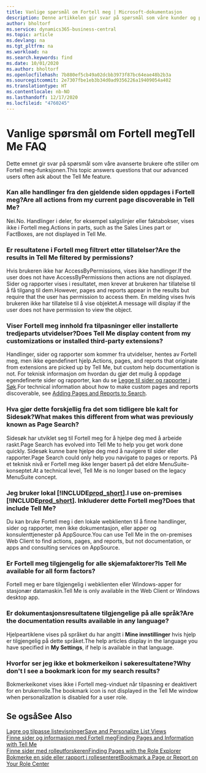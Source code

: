 ```yaml
---
title: Vanlige spørsmål om Fortell meg | Microsoft-dokumentasjon
description: Denne artikkelen gir svar på spørsmål som våre kunder og partnere ofte stiller om Fortell meg.
author: bholtorf
ms.service: dynamics365-business-central
ms.topic: article
ms.devlang: na
ms.tgt_pltfrm: na
ms.workload: na
ms.search.keywords: find
ms.date: 10/01/2020
ms.author: bholtorf
ms.openlocfilehash: 7b880ef5cb49a02dcbb3973f87bc64eae48b2b3a
ms.sourcegitcommit: 2e7307fbe1eb3b34d0ad9356226a19409054a402
ms.translationtype: HT
ms.contentlocale: nb-NO
ms.lasthandoff: 12/17/2020
ms.locfileid: "4760245"
---
```

# <a name="tell-me-faq"></a><span data-ttu-id="0d96e-103">Vanlige spørsmål om Fortell meg</span><span class="sxs-lookup"><span data-stu-id="0d96e-103">Tell Me FAQ</span></span>
<span data-ttu-id="0d96e-104">Dette emnet gir svar på spørsmål som våre avanserte brukere ofte stiller om Fortell meg-funksjonen.</span><span class="sxs-lookup"><span data-stu-id="0d96e-104">This topic answers questions that our advanced users often ask about the Tell Me feature.</span></span>

### <a name="are-all-actions-from-my-current-page-discoverable-in-tell-me"></a><span data-ttu-id="0d96e-105">Kan alle handlinger fra den gjeldende siden oppdages i Fortell meg?</span><span class="sxs-lookup"><span data-stu-id="0d96e-105">Are all actions from my current page discoverable in Tell Me?</span></span>
<span data-ttu-id="0d96e-106">Nei.</span><span class="sxs-lookup"><span data-stu-id="0d96e-106">No.</span></span> <span data-ttu-id="0d96e-107">Handlinger i deler, for eksempel salgslinjer eller faktabokser, vises ikke i Fortell meg.</span><span class="sxs-lookup"><span data-stu-id="0d96e-107">Actions in parts, such as the Sales Lines part or FactBoxes, are not displayed in Tell Me.</span></span>

### <a name="are-the-results-in-tell-me-filtered-by-permissions"></a><span data-ttu-id="0d96e-108">Er resultatene i Fortell meg filtrert etter tillatelser?</span><span class="sxs-lookup"><span data-stu-id="0d96e-108">Are the results in Tell Me filtered by permissions?</span></span>
<span data-ttu-id="0d96e-109">Hvis brukeren ikke har AccessByPermissions, vises ikke handlinger.</span><span class="sxs-lookup"><span data-stu-id="0d96e-109">If the user does not have AccessByPermissions then actions are not displayed.</span></span> <span data-ttu-id="0d96e-110">Sider og rapporter vises i resultatet, men krever at brukeren har tillatelse til å få tilgang til dem.</span><span class="sxs-lookup"><span data-stu-id="0d96e-110">However, pages and reports appear in the results but require that the user has permission to access them.</span></span> <span data-ttu-id="0d96e-111">En melding vises hvis brukeren ikke har tillatelse til å vise objektet.</span><span class="sxs-lookup"><span data-stu-id="0d96e-111">A message will display if the user does not have permission to view the object.</span></span>

### <a name="does-tell-me-display-content-from-my-customizations-or-installed-third-party-extensions"></a><span data-ttu-id="0d96e-112">Viser Fortell meg innhold fra tilpasninger eller installerte tredjeparts utvidelser?</span><span class="sxs-lookup"><span data-stu-id="0d96e-112">Does Tell Me display content from my customizations or installed third-party extensions?</span></span>
<span data-ttu-id="0d96e-113">Handlinger, sider og rapporter som kommer fra utvidelser, hentes av Fortell meg, men ikke egendefinert hjelp.</span><span class="sxs-lookup"><span data-stu-id="0d96e-113">Actions, pages, and reports that originate from extensions are picked up by Tell Me, but custom help documentation is not.</span></span> <span data-ttu-id="0d96e-114">For teknisk informasjon om hvordan du gjør det mulig å oppdage egendefinerte sider og rapporter, kan du se [Legge til sider og rapporter i Søk](/dynamics365/business-central/dev-itpro/developer/devenv-al-menusuite-functionality).</span><span class="sxs-lookup"><span data-stu-id="0d96e-114">For technical information about how to make custom pages and reports discoverable, see [Adding Pages and Reports to Search](/dynamics365/business-central/dev-itpro/developer/devenv-al-menusuite-functionality).</span></span>

### <a name="what-makes-this-different-from-what-was-previously-known-as-page-search"></a><span data-ttu-id="0d96e-115">Hva gjør dette forskjellig fra det som tidligere ble kalt for Sidesøk?</span><span class="sxs-lookup"><span data-stu-id="0d96e-115">What makes this different from what was previously known as Page Search?</span></span>
<span data-ttu-id="0d96e-116">Sidesøk har utviklet seg til Fortell meg for å hjelpe deg med å arbeide raskt.</span><span class="sxs-lookup"><span data-stu-id="0d96e-116">Page Search has evolved into Tell Me to help you get work done quickly.</span></span> <span data-ttu-id="0d96e-117">Sidesøk kunne bare hjelpe deg med å navigere til sider eller rapporter.</span><span class="sxs-lookup"><span data-stu-id="0d96e-117">Page Search could only help you navigate to pages or reports.</span></span> <span data-ttu-id="0d96e-118">På et teknisk nivå er Fortell meg ikke lenger basert på det eldre MenuSuite-konseptet.</span><span class="sxs-lookup"><span data-stu-id="0d96e-118">At a technical level, Tell Me is no longer based on the legacy MenuSuite concept.</span></span>

### <a name="i-use-on-premises-prod_short-does-that-include-tell-me"></a><span data-ttu-id="0d96e-119">Jeg bruker lokal [!INCLUDE[prod_short](includes/prod_short.md)].</span><span class="sxs-lookup"><span data-stu-id="0d96e-119">I use on-premises [!INCLUDE[prod_short](includes/prod_short.md)].</span></span> <span data-ttu-id="0d96e-120">Inkluderer dette Fortell meg?</span><span class="sxs-lookup"><span data-stu-id="0d96e-120">Does that include Tell Me?</span></span>
<span data-ttu-id="0d96e-121">Du kan bruke Fortell meg i den lokale webklienten til å finne handlinger, sider og rapporter, men ikke dokumentasjon, eller apper og konsulenttjenester på AppSource.</span><span class="sxs-lookup"><span data-stu-id="0d96e-121">You can use Tell Me in the on-premises Web Client to find actions, pages, and reports, but not documentation, or apps and consulting services on AppSource.</span></span>

### <a name="is-tell-me-available-for-all-form-factors"></a><span data-ttu-id="0d96e-122">Er Fortell meg tilgjengelig for alle skjemafaktorer?</span><span class="sxs-lookup"><span data-stu-id="0d96e-122">Is Tell Me available for all form factors?</span></span>
<span data-ttu-id="0d96e-123">Fortell meg er bare tilgjengelig i webklienten eller Windows-apper for stasjonær datamaskin.</span><span class="sxs-lookup"><span data-stu-id="0d96e-123">Tell Me is only available in the Web Client or Windows desktop app.</span></span>

### <a name="are-the-documentation-results-available-in-any-language"></a><span data-ttu-id="0d96e-124">Er dokumentasjonsresultatene tilgjengelige på alle språk?</span><span class="sxs-lookup"><span data-stu-id="0d96e-124">Are the documentation results available in any language?</span></span>
<span data-ttu-id="0d96e-125">Hjelpeartiklene vises på språket du har angitt i **Mine innstillinger** hvis hjelp er tilgjengelig på dette språket.</span><span class="sxs-lookup"><span data-stu-id="0d96e-125">The help articles display in the language you have specified in **My Settings**, if help is available in that language.</span></span>

### <a name="why-dont-i-see-a-bookmark-icon-for-my-search-results"></a><span data-ttu-id="0d96e-126">Hvorfor ser jeg ikke et bokmerkeikon i søkeresultatene?</span><span class="sxs-lookup"><span data-stu-id="0d96e-126">Why don't I see a bookmark icon for my search results?</span></span>
<span data-ttu-id="0d96e-127">Bokmerkeikonet vises ikke i Fortell meg-vinduet når tilpasning er deaktivert for en brukerrolle.</span><span class="sxs-lookup"><span data-stu-id="0d96e-127">The bookmark icon is not displayed in the Tell Me window when personalization is disabled for a user role.</span></span>


## <a name="see-also"></a><span data-ttu-id="0d96e-128">Se også</span><span class="sxs-lookup"><span data-stu-id="0d96e-128">See Also</span></span>  
[<span data-ttu-id="0d96e-129">Lagre og tilpasse listevisninger</span><span class="sxs-lookup"><span data-stu-id="0d96e-129">Save and Personalize List Views</span></span>](ui-views.md)  
[<span data-ttu-id="0d96e-130">Finne sider og informasjon med Fortell meg</span><span class="sxs-lookup"><span data-stu-id="0d96e-130">Finding Pages and Information with Tell Me</span></span>](ui-search.md)  
[<span data-ttu-id="0d96e-131">Finne sider med rolleutforskeren</span><span class="sxs-lookup"><span data-stu-id="0d96e-131">Finding Pages with the Role Explorer</span></span>](ui-role-explorer.md)  
[<span data-ttu-id="0d96e-132">Bokmerke en side eller rapport i rollesenteret</span><span class="sxs-lookup"><span data-stu-id="0d96e-132">Bookmark a Page or Report on Your Role Center</span></span>](ui-bookmarks.md)
